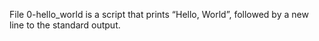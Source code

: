 
File 0-hello_world is a script that prints “Hello, World”, followed by a new line to the standard output.
